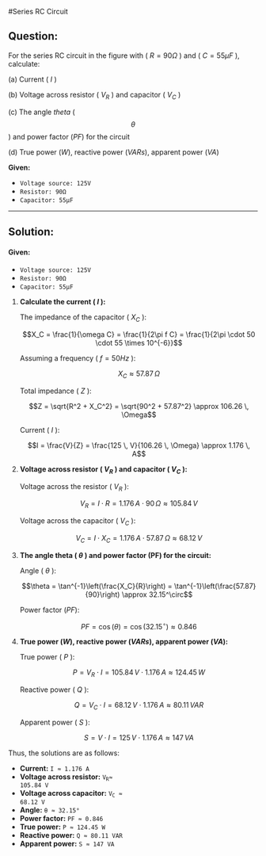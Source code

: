 #Series RC Circuit

## **Question:** 

For the series RC circuit in the figure with \( $R = 90Ω$ \) and \( $C = 55μF$ \), calculate:

(a) Current \( $I$ \)

(b) Voltage across resistor \( $V_R$ \) and capacitor \( $V_C$ \)

(c) The angle $theta$ \( $$\theta$$ \) and power factor ($PF$) for the circuit

(d) True power ($W$), reactive power ($VARs$), apparent power ($VA$)

**Given:**
- <code>Voltage source: 125V</code>
- <code>Resistor: 90Ω</code>
- <code>Capacitor: 55μF</code>

---

## Solution:

#### Given:
- <code>Voltage source: 125V</code>
- <code>Resistor: 90Ω</code>
- <code>Capacitor: 55μF</code>


1. **Calculate the current \( $I$ \):**

   The impedance of the capacitor \( $X_C$ \):

   $$X_C = \frac{1}{\omega C} = \frac{1}{2\pi f C} = \frac{1}{2\pi \cdot 50 \cdot 55 \times 10^{-6}}$$

   Assuming a frequency \( $f = 50Hz$ \):

   $$X_C \approx 57.87 \, \Omega$$

   Total impedance \( $Z$ \):

   $$Z = \sqrt{R^2 + X_C^2} = \sqrt{90^2 + 57.87^2} \approx 106.26 \, \Omega$$

   Current \( $I$ \):

   $$I = \frac{V}{Z} = \frac{125 \, V}{106.26 \, \Omega} \approx 1.176 \, A$$

2. **Voltage across resistor \( $V_R$ \) and capacitor \( $V_C$ \):**

   Voltage across the resistor \( $V_R$ \):

   $$V_R = I \cdot R = 1.176 \, A \cdot 90 \, \Omega \approx 105.84 \, V$$

   Voltage across the capacitor \( $V_C$ \):

   $$V_C = I \cdot X_C = 1.176 \, A \cdot 57.87 \, \Omega \approx 68.12 \, V$$

3. **The angle theta \( $\theta$ \) and power factor (PF) for the circuit:**

   Angle \( $\theta$ \):

   $$\theta = \tan^{-1}\left(\frac{X_C}{R}\right) = \tan^{-1}\left(\frac{57.87}{90}\right) \approx 32.15^\circ$$

   Power factor ($PF$):

   $$PF = \cos(\theta) = \cos(32.15^\circ) \approx 0.846$$

4. **True power ($W$), reactive power ($VARs$), apparent power ($VA$):**

   True power \( $P$ \):

   $$P = V_R \cdot I = 105.84 \, V \cdot 1.176 \, A \approx 124.45 \, W$$

   Reactive power \( $Q$ \):

   $$Q = V_C \cdot I = 68.12 \, V \cdot 1.176 \, A \approx 80.11 \, VAR$$

   Apparent power \( $S$ \):

   $$S = V \cdot I = 125 \, V \cdot 1.176 \, A \approx 147 \, VA$$

Thus, the solutions are as follows:

- **Current:** <code>I ≈ 1.176 A</code>
- **Voltage across resistor:** <code>V<sub>R</sub>≈ 105.84 V</code>
- **Voltage across capacitor:** <code>V<sub>С</sub> ≈ 68.12 V</code>
- **Angle:** <code>θ ≈ 32.15°</code>
- **Power factor:** <code>PF ≈ 0.846</code>
- **True power:** <code>P ≈ 124.45 W</code>
- **Reactive power:** <code>Q ≈ 80.11 VAR</code>
- **Apparent power:** <code>S ≈ 147 VA</code>
